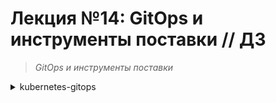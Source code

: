 # **Лекция №14: GitOps и инструменты поставки // ДЗ**
> _GitOps и инструменты поставки_
<details>
  <summary>kubernetes-gitops</summary>

## **Задание:**
Цель:
В данном дз студенты познакомятся с такими инструментами как ArgoCD, Flux, Flagger. Научатся при помощи этих инструментов деплоить приложение в кластер.

Описание/Пошаговая инструкция выполнения домашнего задания:
Все действия описаны в методическом указании.

Критерии оценки:
0 б. - задание не выполнено
1 б. - задание выполнено
2 б. - выполнены все дополнительные задания

---

## **Выполнено:**

### 1. Подготовка GitLab репозитария

~~~bash
git clone https://github.com/GoogleCloudPlatform/microservices-demo
cd microservices-demo
git remote add gitlab git@gitlab.com:dpnev/microservices-demo.git
git remote remove origin
git push -uf gitlab main
~~~

### 2. Создание Helm чартов
Скопируем готовые чарты из [демонстрационного репозитория](https://gitlab.com/express42/kubernetes-platform-demo/microservices-demo/) (директория `deploy/charts` )
~~~bash
tree -L 1 deploy/charts
~~~
~~~
deploy/charts
├── adservice
├── cartservice
├── checkoutservice
├── currencyservice
├── emailservice
├── frontend
├── grafana-load-dashboards
├── loadgenerator
├── paymentservice
├── productcatalogservice
├── recommendationservice
└── shippingservice
~~~

### 3. Подготовка Kubernetes кластера

Поднимаем кластер k8s в yandex-cloud со следующими параметрами:
  - Как минимум 4 ноды типа `standard-v1` (Terraform способ) 
~~~bash
cd terraform-k8s
terraform init
terraform plan
terraform apply
~~~
  - Как минимум 4 ноды типа `standard-v1` (yc cli)
~~~bash
yc managed-kubernetes cluster create k8s-4otus \
--network-id "enp4jp0tqr08ga9s2db6" \
--zone "ru-central1-c" \
--subnet-id "b0cano23aicjlcfpskk3" \
--public-ip \
--release-channel RAPID \
--version 1.24 \
--node-service-account-name tfuser \
--service-account-id "aje43vf2rvfqf5tahtuf" \
--cloud-id "b1g85rkpqt0ukuce35r3" \
--folder-id "b1go8bvc3bokuukkbj26" \
--token "TOKEN" \
--no-user-output
~~~

~~~bash
yc managed-kubernetes node-group create k8s-4otus-node-pool \
--cluster-name k8s-4otus \
--fixed-size 2 \
--platform standard-v1 \
--memory 4 \
--cores 2 \
--disk-size 30 \
--disk-type network-hdd \
--version 1.24 \
--cloud-id "b1g85rkpqt0ukuce35r3" \
--folder-id "b1go8bvc3bokuukkbj26" \
--token "TOKEN"
~~~

~~~bash
yc managed-kubernetes cluster get-credentials k8s-4otus --external --force --folder-id b1go8bvc3bokuukkbj26
~~~

 - Проверяем
~~~bash
kubectl get nodes
~~~
~~~
NAME                        STATUS   ROLES    AGE    VERSION
cl1cm56gb3duo2nvbfcb-asun   Ready    <none>   159m   v1.23.6
cl1cm56gb3duo2nvbfcb-ovaq   Ready    <none>   159m   v1.23.6
cl1cm56gb3duo2nvbfcb-ycod   Ready    <none>   159m   v1.23.6
cl1cm56gb3duo2nvbfcb-yjem   Ready    <none>   159m   v1.23.6
~~~

 - Т.к. в `YandexCloud` не реализована установка `Istio` как аддона, ставим `Istio` через Helm:
~~~bash
helm repo add istio https://istio-release.storage.googleapis.com/charts
helm repo update istio
kubectl create namespace istio-system
helm install istio-base istio/base -n istio-system --version 1.17.1
helm install istiod istio/istiod -n istio-system --wait --version 1.17.1
~~~

Проверяем
~~~bash
helm ls -n istio-system
~~~
~~~
NAME            NAMESPACE       REVISION        UPDATED                                 STATUS          CHART           APP VERSION
istio-base      istio-system    1               2023-03-08 22:59:12.30553833 +0300 MSK  deployed        base-1.17.1     1.17.1     
istiod          istio-system    1               2023-03-08 22:59:15.366238727 +0300 MSK deployed        istiod-1.17.1   1.17.1 
~~~

~~~bash
helm status istiod -n istio-system
~~~
~~~
NAME: istiod
LAST DEPLOYED: Wed Mar  8 22:59:15 2023
NAMESPACE: istio-system
STATUS: deployed
REVISION: 1
TEST SUITE: None
NOTES:
"istiod" successfully installed!

To learn more about the release, try:
  $ helm status istiod
  $ helm get all istiod

Next steps:
  * Deploy a Gateway: https://istio.io/latest/docs/setup/additional-setup/gateway/
  * Try out our tasks to get started on common configurations:
    * https://istio.io/latest/docs/tasks/traffic-management
    * https://istio.io/latest/docs/tasks/security/
    * https://istio.io/latest/docs/tasks/policy-enforcement/
    * https://istio.io/latest/docs/tasks/policy-enforcement/
  * Review the list of actively supported releases, CVE publications and our hardening guide:
    * https://istio.io/latest/docs/releases/supported-releases/
    * https://istio.io/latest/news/security/
    * https://istio.io/latest/docs/ops/best-practices/security/

For further documentation see https://istio.io website

Tell us how your install/upgrade experience went at https://forms.gle/hMHGiwZHPU7UQRWe9
~~~

~~~bash
kubectl get deployments -n istio-system --output wide
~~~

~~~
NAME     READY   UP-TO-DATE   AVAILABLE   AGE   CONTAINERS   IMAGES                         SELECTOR
istiod   1/1     1            1           20s   discovery    docker.io/istio/pilot:1.17.1   istio=pilot
~~~

Install an Istio ingress gateway
~~~bash
kubectl create namespace istio-ingress
kubectl label namespace istio-ingress istio-injection=enabled
helm install istio-ingress istio/gateway -n istio-ingress --wait --version 1.17.1
~~~

### Подготовка Kubernetes кластера | Задание со ⭐
- Автоматизируйте создание Kubernetes кластера
- Кластер должен разворачиваться после запуска pipeline в GitLab

Подготовлен следующие манифесты для автоматического разворачивания кластера с `Istio` после запуска pipeline в GitLab 
<details>
  <summary>.gitlab-ci.yaml, .variables.yaml </summary>

~~~yaml
include: '.variables.yaml'

stages:
- k8s-ycloud
- dismiss

.base_yc:
before_script:
# Install YC CLI.
    - curl https://storage.yandexcloud.net/yandexcloud-yc/install.sh | bash -s -- -a && cp /root/yandex-cloud/bin/yc /usr/bin/
    - |
      cat <<EOF >> /root/.config/yandex-cloud/config.yaml
      current: default
      profiles:
        default:
          token: ${CI_YC_TOKEN}
          cloud-id: ${CI_CLOUD_ID}
          folder-id: ${CI_CLOUD_ID}
          compute-default-zone: ru-central1-c
      EOF
    - cat /root/.config/yandex-cloud/config.yaml


.managed_kubernetes_create: &managed_kubernetes_create
# Create yc managed kubernetes cluster
- >-
  yc managed-kubernetes cluster create ${CI_CLUSTER_NAME} --network-id ${CI_NETWORK_ID}
  --zone ${CI_ZONE} --subnet-id ${CI_SUBNET_ID} --public-ip --release-channel RAPID
  --version ${CI_K8S_VERSION} --node-service-account-name ${CI_NODE_SERVICE_ACCOUNT_NAME}
  --service-account-id ${CI_SERVICE_ACCOUNT_ID} --cloud-id ${CI_CLOUD_ID}
  --folder-id ${CI_FOLDER_ID} --token ${CI_YC_TOKEN} --no-user-output --enable-network-policy

.managed_node_group_create: &managed_node_group_create
- >-
  yc managed-kubernetes node-group create ${CI_NODE_POOL} --cluster-name ${CI_CLUSTER_NAME}
  --auto-scale min=${CI_AUTO_SCALE_INITIAL},max=${CI_AUTO_SCALE_MAX},initial=${CI_AUTO_SCALE_INITIAL}
  --platform ${CI_NODE_PLATFORM} --memory ${CI_NODE_MEMORY} --cores ${CI_NODE_CORES}
  --disk-type ${CI_NODE_DISK_TYPE} --disk-size ${CI_NODE_DISK_SIZE} --version ${CI_K8S_VERSION}
  --cloud-id ${CI_CLOUD_ID} --folder-id ${CI_FOLDER_ID} --token ${CI_YC_TOKEN}
  --network-interface subnets=${CI_SUBNET_ID},ipv4-address=nat


.kubectl_install: &kubectl_install
- wget -O /usr/local/bin/kubectl "https://storage.googleapis.com/kubernetes-release/release/${CI_KUBECTL_VER}/bin/linux/amd64/kubectl"
- chmod +x /usr/local/bin/kubectl
- |
      yc managed-kubernetes cluster get-credentials ${CI_CLUSTER_NAME} --context-name default \
  --external --force --cloud-id ${CI_CLOUD_ID} --folder-id ${CI_FOLDER_ID} --token ${CI_YC_TOKEN}
- ls -la /root/.kube/
- cat /root/.kube/config
- kubectl cluster-info --kubeconfig /root/.kube/config

.helm_install: &helm_install
- |
      export HELM_URL="https://get.helm.sh"
  export HELM_TAR_FILE="helm-${CI_HELM_VER}-linux-amd64.tar.gz"
  echo "install HELM ${CI_HELM_VER} from \"${HELM_URL}/${HELM_TAR_FILE}\""
  mkdir -p /tmp/helm
  wget -O "/tmp/${HELM_TAR_FILE}" "${HELM_URL}/${HELM_TAR_FILE}"
  tar -xzvf "/tmp/${HELM_TAR_FILE}" -C /tmp/helm
  mv /tmp/helm/linux-amd64/helm /usr/bin/helm
  rm -rf /tmp/helm
  chmod +x /usr/bin/helm
  helm version

.istio_install: &istio_install
- helm repo add istio https://istio-release.storage.googleapis.com/charts
- helm repo update istio
- kubectl create namespace istio-system || true
- helm upgrade --install istio-base istio/base -n istio-system --version ${CI_ISTIO_VERSION}
- helm ls -n istio-system
- helm upgrade --install istiod istio/istiod -n istio-system --version ${CI_ISTIO_VERSION} --wait
- helm ls -n istio-system
- helm status istiod -n istio-system
- kubectl create namespace istio-ingress || true
- kubectl label namespace istio-ingress istio-injection=enabled
- helm upgrade --install istio-ingress istio/gateway -n istio-ingress --version ${CI_ISTIO_VERSION} --wait

.dismiss:
extends: .base_yc
script:
- yc managed-kubernetes cluster delete ${CI_CLUSTER_NAME} --cloud-id ${CI_CLOUD_ID} --folder-id ${CI_FOLDER_ID} --token ${CI_YC_TOKEN}

k8s-ycloud:
extends: .base_yc
stage: k8s-ycloud
allow_failure: true
script:
- *managed_kubernetes_create
- *managed_node_group_create
- *kubectl_install
- *helm_install
- *istio_install

dismiss:
extends: .dismiss
stage: dismiss
when: manual
~~~
- `.variables.yml`
~~~yaml
variables:
  CI_CLUSTER_NAME: k8s-4otus
  CI_NETWORK_ID: enp4jp0tqr08ga9s2db6
  CI_ZONE: ru-central1-c
  CI_SUBNET_ID: b0cano23aicjlcfpskk3
  CI_K8S_VERSION: "1.24"
  CI_NODE_SERVICE_ACCOUNT_NAME: tfuser
  CI_SERVICE_ACCOUNT_ID: aje43vf2rvfqf5tahtuf
  CI_CLOUD_ID: b1g85rkpqt0ukuce35r3
  CI_FOLDER_ID: b1go8bvc3bokuukkbj26
  CI_NODE_POOL: k8s-4otus-node-pool
  CI_AUTO_SCALE_MIN: 1
  CI_AUTO_SCALE_MAX: 4
  CI_AUTO_SCALE_INITIAL: 1
  CI_NODE_PLATFORM: standard-v1
  CI_NODE_MEMORY: 4
  CI_NODE_CORES: 2
  CI_NODE_DISK_TYPE: network-hdd
  CI_NODE_DISK_SIZE: 30
  CI_KUBECTL_VER: v1.25.3
  CI_HELM_VER: v3.11.2
  CI_ISTIO_VERSION: 1.17.1
~~~

</details>

### 4. Continuous Integration | Задание со ⭐
Подготовим pipeline, который будет содержать следующие стадии: 
- Сборку Docker образа для каждого из микросервисов
- Push данного образа в Docker Hub
В качестве тега образа используем `tag` коммита, инициирующего сборку (переменная `CI_COMMIT_TAG` в GitLab CI)

- Создаем файл `.build.yaml` следующего содержания
~~~yaml
build:adservice:
  extends: build
  variables: 
    SERVICE: adservice
    SRVPATH: adservice

build:checkoutservice:
  extends: build
  variables: 
    SERVICE: checkoutservice
    SRVPATH: checkoutservice
...
~~~

- И добавляем в манифест pipeline описание джобы билда 
~~~yaml
build:
  extends: .docker
  stage: build
  allow_failure: true
  before_script:
    - docker login --username oauth --password ${CI_YC_TOKEN} cr.yandex
  script:
    - cd src/${SRVPATH}
    - docker build . -f Dockerfile -t cr.yandex/${CI_CR_YANDEX_ID}/${SERVICE}:${CI_COMMIT_SHORT_SHA}
    - docker push cr.yandex/${CI_CR_YANDEX_ID}/${SERVICE}:${CI_COMMIT_SHORT_SHA}
~~~

Образы у нас успешно собираются и также удачно у нас заканчивается бесплатный лимит времени на раннерах Гитлаба.
Если что, придется отложить запуск CI/CD до следующего месяца :)  
![img_1.png](img_1.png)

![img.png](img.png)

![img_2.png](img_2.png)




# **Полезное:**

- https://cloud.yandex.ru/docs/security/domains/kubernetes
- https://istio.io/latest/docs/setup/install/helm/

 

~~~bash
yc managed-kubernetes cluster stop k8s-4otus
~~~

~~~bash
yc managed-kubernetes cluster start k8s-4otus
~~~

</details>
